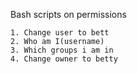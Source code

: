 Bash scripts on permissions
~~~
1. Change user to bett
2. Who am I(username)
3. Which groups i am in
4. Change owner to betty

